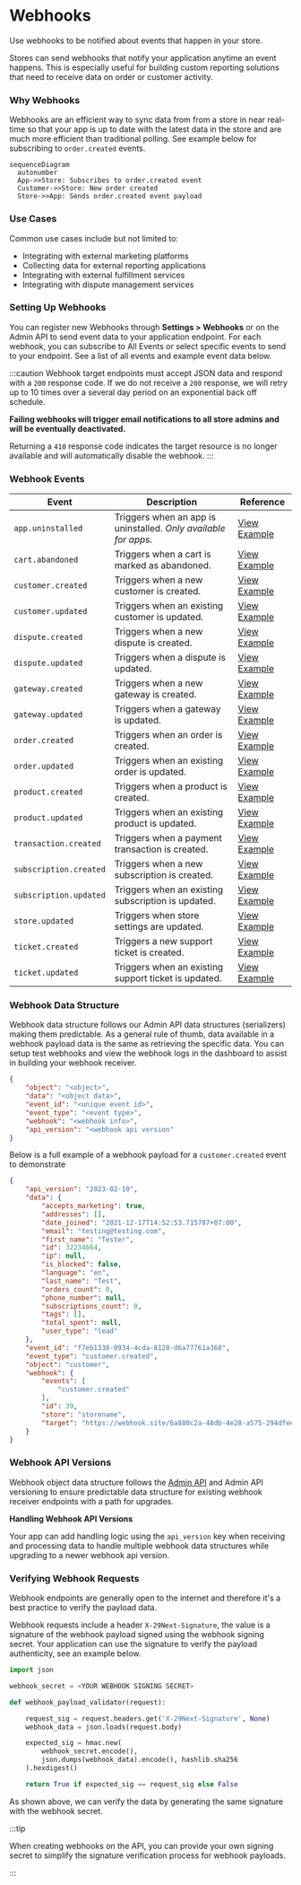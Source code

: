 # Webhooks

Use webhooks to be notified about events that happen in your store.

Stores can send webhooks that notify your application anytime an event happens. This is especially useful for building custom reporting solutions that need to receive data on order or customer activity.

### Why Webhooks

Webhooks are an efficient way to sync data from from a store in near real-time so that your app is up to date with the latest data in the store and are much more efficient than traditional polling. See example below for subscribing to `order.created` events.

``` mermaid
sequenceDiagram
  autonumber
  App->>Store: Subscribes to order.created event
  Customer->>Store: New order created
  Store->>App: Sends order.created event payload
```

### Use Cases

Common use cases include but not limited to:

- Integrating with external marketing platforms
- Collecting data for external reporting applications
- Integrating with external fulfillment services
- Integrating with dispute management services


### Setting Up Webhooks

You can register new Webhooks through **Settings > Webhooks** or on the Admin API to send event data to your application endpoint. For each webhook, you can subscribe to All Events or select specific events to send to your endpoint. See a list of all events and example event data below.

:::caution
Webhook target endpoints must accept JSON data and respond with a `200` response code. If we do not receive a `200` response, we will retry up to 10 times over a several day period on an exponential back off schedule.

**Failing webhooks will trigger email notifications to all store admins and will be eventually deactivated.**

Returning a `410` response code indicates the target resource is no longer available and will automatically disable the webhook.
:::

### Webhook Events

| Event                     | Description                          | Reference |
| -----------               | ------------------------------------ | ----- |
| `app.uninstalled`         | Triggers when an app is uninstalled. *Only available for apps.*| [View Example](/docs/api/admin/reference/#/webhooks/app.uninstalled/post) |
| `cart.abandoned`          | Triggers when a cart is marked as abandoned. | [View Example](/docs/api/admin/reference/#/webhooks/cart.abandoned/post) |
| `customer.created`        | Triggers when a new customer is created. | [View Example](/docs/api/admin/reference/#/webhooks/customer.created/post) |
| `customer.updated`        | Triggers when an existing customer is updated. | [View Example](/docs/api/admin/reference/#/webhooks/customer.updated/post) |
| `dispute.created`         | Triggers when a new dispute is created. | [View Example](/docs/api/admin/reference/#/webhooks/dispute.created/post) |
| `dispute.updated`         | Triggers when a dispute is updated. | [View Example](/docs/api/admin/reference/#/webhooks/dispute.updated/post) |
| `gateway.created`         | Triggers when a new gateway is created. | [View Example](/docs/api/admin/reference/#/webhooks/gateway.created/post) |
| `gateway.updated`         | Triggers when a gateway is updated. | [View Example](/docs/api/admin/reference/#/webhooks/gateway.updated/post) |
| `order.created`           | Triggers when an order is created. | [View Example](/docs/api/admin/reference/#/webhooks/order.created/post) |
| `order.updated`           | Triggers when an existing order is updated. | [View Example](/docs/api/admin/reference/#/webhooks/order.updated/post) |
| `product.created`         | Triggers when a product is created. | [View Example](/docs/api/admin/reference/#/webhooks/product.created/post) |
| `product.updated`         | Triggers when an existing product is updated. | [View Example](/docs/api/admin/reference/#/webhooks/product.updated/post) |
| `transaction.created`     | Triggers when a payment transaction is created. | [View Example](/docs/api/admin/reference/#/webhooks/transaction.created/post) |
| `subscription.created`    | Triggers when a new subscription is created. | [View Example](/docs/api/admin/reference/#/webhooks/subscription.created/post) |
| `subscription.updated`    | Triggers when an existing subscription is updated. | [View Example](/docs/api/admin/reference/#/webhooks/subscription.updated/post) |
| `store.updated`           | Triggers when store settings are updated. | [View Example](/docs/api/admin/reference/#/webhooks/store.updated/post) |
| `ticket.created`          | Triggers a new support ticket is created. |  [View Example](/docs/api/admin/reference/#/webhooks/ticket.created/post) |
| `ticket.updated`          | Triggers when an existing support ticket is updated. | [View Example](/docs/api/admin/reference/#/webhooks/ticket.updated/post) |

### Webhook Data Structure

Webhook data structure follows our Admin API data structures (serializers) making them predictable. As a general rule of thumb, data available in a webhook payload data is the same as retrieving the specific data. You can setup test webhooks and view the webhook logs in the dashboard to assist in building your webhook receiver.

```json title="Webhook Event Payload Structure"
{
    "object": "<object>",
    "data": "<object data>",
    "event_id": "<unique event id>",
    "event_type": "<event type>",
    "webhook": "<webhook info>",
    "api_version": "<webhook api version"
}

```

Below is a full example of a webhook payload for a `customer.created` event to demonstrate

```json title="Example Webhook Event Data"
{
    "api_version": "2023-02-10",
    "data": {
        "accepts_marketing": true,
        "addresses": [],
        "date_joined": "2021-12-17T14:52:53.715787+07:00",
        "email": "testing@testing.com",
        "first_name": "Tester",
        "id": 32234664,
        "ip": null,
        "is_blocked": false,
        "language": "en",
        "last_name": "Test",
        "orders_count": 0,
        "phone_number": null,
        "subscriptions_count": 0,
        "tags": [],
        "total_spent": null,
        "user_type": "lead"
    },
    "event_id": "f7eb1338-0934-4cda-8128-d6a77761a368",
    "event_type": "customer.created",
    "object": "customer",
    "webhook": {
        "events": [
            "customer.created"
        ],
        "id": 39,
        "store": "storename",
        "target": "https://webhook.site/6a880c2a-48db-4e28-a575-294dfee934234"
    }
}
```

### Webhook API Versions

Webhook object data structure follows the [Admin API](/docs/api/admin/index.md) and Admin API versioning to ensure predictable data structure for existing webhook receiver endpoints with a path for upgrades.

**Handling Webhook API Versions**

Your app can add handling logic using the `api_version` key when receiving and processing data to handle multiple webhook data structures while upgrading to a newer webhook api version.


### Verifying Webhook Requests

Webhook endpoints are generally open to the internet and therefore it's a best practice to verify the payload data.

Webhook requests include a header `X-29Next-Signature`, the value is a signature of the webhook payload signed using the webhook signing secret. Your application can use the signature to verify the payload authenticity, see an example below.

```python title="Verifying Webhook Payload"
import json

webhook_secret = <YOUR WEBHOOK SIGNING SECRET>

def webhook_payload_validator(request):

    request_sig = request.headers.get('X-29Next-Signature', None)
    webhook_data = json.loads(request.body)

    expected_sig = hmac.new(
        webhook_secret.encode(),
        json.dumps(webhook_data).encode(), hashlib.sha256
    ).hexdigest()

    return True if expected_sig == request_sig else False
```

As shown above, we can verify the data by generating the same signature with the webhook secret.

:::tip

When creating webhooks on the API, you can provide your own signing secret to simplify the signature verification process for webhook payloads.

:::
